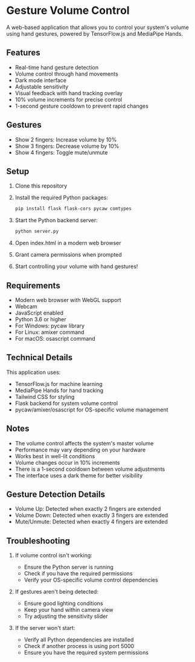 # Gesture Volume Control

A web-based application that allows you to control your system's volume using hand gestures, powered by TensorFlow.js and MediaPipe Hands.

## Features

- Real-time hand gesture detection
- Volume control through hand movements
- Dark mode interface
- Adjustable sensitivity
- Visual feedback with hand tracking overlay
- 10% volume increments for precise control
- 1-second gesture cooldown to prevent rapid changes

## Gestures

- Show 2 fingers: Increase volume by 10%
- Show 3 fingers: Decrease volume by 10%
- Show 4 fingers: Toggle mute/unmute

## Setup

1. Clone this repository
2. Install the required Python packages:
    ```bash
    pip install flask flask-cors pycaw comtypes
    ```

3. Start the Python backend server:
    ```bash
    python server.py
    ```

4. Open index.html in a modern web browser
5. Grant camera permissions when prompted
6. Start controlling your volume with hand gestures!

## Requirements

- Modern web browser with WebGL support
- Webcam
- JavaScript enabled
- Python 3.6 or higher
- For Windows: pycaw library
- For Linux: amixer command
- For macOS: osascript command

## Technical Details

This application uses:
- TensorFlow.js for machine learning
- MediaPipe Hands for hand tracking
- Tailwind CSS for styling
- Flask backend for system volume control
- pycaw/amixer/osascript for OS-specific volume management

## Notes

- The volume control affects the system's master volume
- Performance may vary depending on your hardware
- Works best in well-lit conditions
- Volume changes occur in 10% increments
- There is a 1-second cooldown between volume adjustments
- The interface uses a dark theme for better visibility

## Gesture Detection Details

- Volume Up: Detected when exactly 2 fingers are extended
- Volume Down: Detected when exactly 3 fingers are extended
- Mute/Unmute: Detected when exactly 4 fingers are extended

## Troubleshooting

1. If volume control isn't working:
    - Ensure the Python server is running
    - Check if you have the required permissions
    - Verify your OS-specific volume control dependencies

2. If gestures aren't being detected:
    - Ensure good lighting conditions
    - Keep your hand within camera view
    - Try adjusting the sensitivity slider

3. If the server won't start:
    - Verify all Python dependencies are installed
    - Check if another process is using port 5000
    - Ensure you have the required system permissions